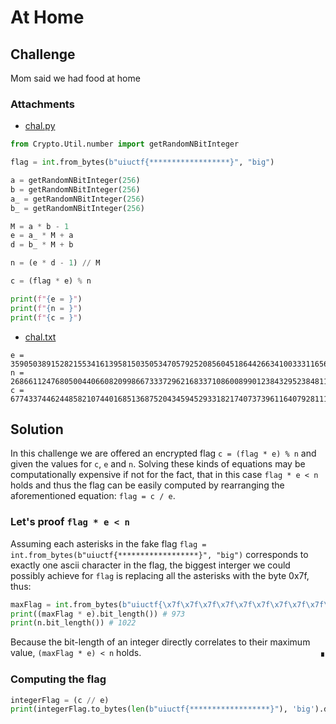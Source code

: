 
# At Home

## Challenge
Mom said we had food at home

### Attachments
- [chal.py](./handouts/chal.py)
 ```python
from Crypto.Util.number import getRandomNBitInteger

flag = int.from_bytes(b"uiuctf{******************}", "big")

a = getRandomNBitInteger(256)
b = getRandomNBitInteger(256)
a_ = getRandomNBitInteger(256)
b_ = getRandomNBitInteger(256)

M = a * b - 1
e = a_ * M + a
d = b_ * M + b

n = (e * d - 1) // M

c = (flag * e) % n

print(f"{e = }")
print(f"{n = }")
print(f"{c = }")
 ```
- [chal.txt](./handouts/chal.txt)
```
e = 359050389152821553416139581503505347057925208560451864426634100333116560422313639260283981496824920089789497818520105189684311823250795520058111763310428202654439351922361722731557743640799254622423104811120692862884666323623693713
n = 26866112476805004406608209986673337296216833710860089901238432952384811714684404001885354052039112340209557226256650661186843726925958125334974412111471244462419577294051744141817411512295364953687829707132828973068538495834511391553765427956458757286710053986810998890293154443240352924460801124219510584689
c = 67743374462448582107440168513687520434594529331821740737396116407928111043815084665002104196754020530469360539253323738935708414363005373458782041955450278954348306401542374309788938720659206881893349940765268153223129964864641817170395527170138553388816095842842667443210645457879043383345869
```

## Solution
In this challenge we are offered an encrypted flag `c = (flag * e) % n` and given the values for `c`, `e` and `n`. Solving these kinds of equations may be computationally expensive if not for the fact, that in this case `flag * e < n` holds and thus the flag can be easily computed by rearranging the aforementioned equation: `flag = c / e`.

### Let's proof `flag * e < n`
Assuming each asterisks in the fake flag `flag = int.from_bytes(b"uiuctf{******************}", "big")` corresponds to exactly one ascii character in the flag, the biggest interger we could possibly achieve for `flag` is replacing all the asterisks with the byte 0x7f, thus:
```python
maxFlag = int.from_bytes(b"uiuctf{\x7f\x7f\x7f\x7f\x7f\x7f\x7f\x7f\x7f\x7f\x7f\x7f\x7f\x7f\x7f\x7f\x7f\x7f}", "big")
print((maxFlag * e).bit_length()) # 973
print(n.bit_length()) # 1022
```
Because the bit-length of an integer directly correlates to their maximum value, `(maxFlag * e) < n` holds.
<p style="text-align:right;margin-top:-30px;">∎</p>

### Computing the flag
```python
integerFlag = (c // e)
print(integerFlag.to_bytes(len(b"uiuctf{******************}"), 'big').decode('ascii')) # uiuctf{W3_hav3_R5A_@_h0m3}
```